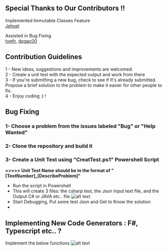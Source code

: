 ## Special Thanks to Our Contributors !!

Implemented Immutable Classes Feature <br/>
[Jehoel](https://github.com/Jehoel) <br/>
 
 Assisted in Bug Fixing <br/>
 [tyeth](https://github.com/tyeth), [dogac00](https://github.com/dogac00)

## Contribution Guidelines
1 - New ideas, suggestions and improvements are welcomed.  <br />
2 - Create a unit test with the expected output and work from there  <br />
3 - If you're submitting a new bug, check to see if It's already submitted. Propose a brief solution to the problem to make it easier for other people to fix.  <br />
4 - Enjoy coding :) !  <br />

## Bug Fixing
### 1- Choose a problem from the issues labeled "Bug" or "Help Wanted"
### 2- Clone the repository and build it
### 3- Create a Unit Test using "CreatTest.ps1" Powershell Script
**>>>>> Unit Test Name should be in the format of "[TestNumber]_[DescribeProblem]"**
* Run the script in Powershell
* This will create 3 files: the csharp test, the Json Input text file, and the Output C# or JAVA etc.. file
![alt text](https://json2csharp.azureedge.net/images/github-repo-images/Test%20Files.png)
* Start Debugging, Put some test Json and Get to Know the solution 
* 
## Implementing New Code Generators : F#, Typescript etc.. ?
Implement the below functions
![alt text](https://json2csharp.azureedge.net/images/github-repo-images/IMPLEMENT.png)


